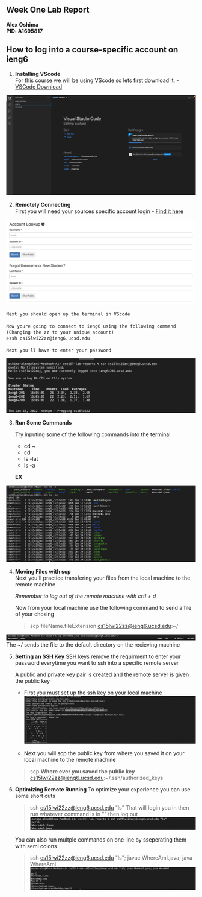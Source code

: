 
## Week One Lab Report
**Alex Oshima**  
**PID: A1695817**

## How to log into a course-specific account on ieng6

1) **Installing VScode**\
For this course we will be using VScode so lets first download it. - [VSCode Download](https://code.visualstudio.com/download)

![Image](VSCode.png)



2) **Remotely Connecting**\
First you will need your sources specific account login - [Find it here](https://sdacs.ucsd.edu/~icc/index.php)

![Image](AccountLookup.png)

    Next you should open up the terminal in VScode  

    Now youre going to connect to ieng6 using the following command 
    (Changing the zz to your unique account)
    >ssh cs15lwi22zz@ieng6.ucsd.edu  

    Next you'll have to enter your password 

![Image](Login.png)


3) **Run Some Commands**

    Try inputing some of the following commands into the terminal
    * cd ~
    * cd
    * ls -lat
    * ls -a

    **EX**  

![Image](ls-a.png)

4) **Moving Files with scp**\
    Next you'll practice transfering your files from the local machine to the remote machine

    *Remember to log out of the remote machine with crtl + d*

    Now from your local machine use the following command to send a file of your chosing
    >scp fileName.fileExtension cs15lwi22zz@ieng6.ucsd.edu:~/

![Image](scp.png)
    The ~/ sends the file to the default directory on the recieving machine

5) **Setting an SSH Key**
    SSH keys remove the requirment to enter your password everytime you want to ssh into a specific remote server

    A public and private key pair is created and the remote server is given the public key

    * First you must set up the ssh key on your local machine
![Image](SSHkey.png)

    * Next you will scp the public key from where you saved it on your local machine to the remote machine
    >scp **Where ever you saved the public key** cs15lwi22zz@ieng6.ucsd.edu:~/.ssh/authorized_keys

6) **Optimizing Remote Running**
    To optimize your experience you can use some short cuts
    >ssh cs15lwi22zz@ieng6.ucsd.edu "ls"
    That will login you in then run whatever command is in "" then log out
![Image](SSHQ.png)

    You can also run multple commands on one line by sseperating them with semi colons
    > ssh cs15lwi22zz@ieng6.ucsd.edu "ls"; javac WhereAmI.java; java WhereAmI
![Image](Multiple.png)
